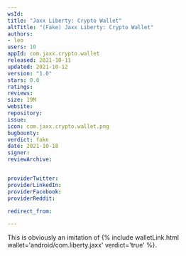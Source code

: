 ```yaml
---
wsId: 
title: "Ja­xx Lib­erty: Crypto Wallet"
altTitle: "(Fake) Ja­xx Lib­erty: Crypto Wallet"
authors:
- leo
users: 10
appId: com.jaxx.crypto.wallet
released: 2021-10-11
updated: 2021-10-12
version: "1.0"
stars: 0.0
ratings: 
reviews: 
size: 19M
website: 
repository: 
issue: 
icon: com.jaxx.crypto.wallet.png
bugbounty: 
verdict: fake
date: 2021-10-18
signer: 
reviewArchive:


providerTwitter: 
providerLinkedIn: 
providerFacebook: 
providerReddit: 

redirect_from:

---
```



This is obviously an imitation of
{% include walletLink.html wallet='android/com.liberty.jaxx' verdict='true' %}.
